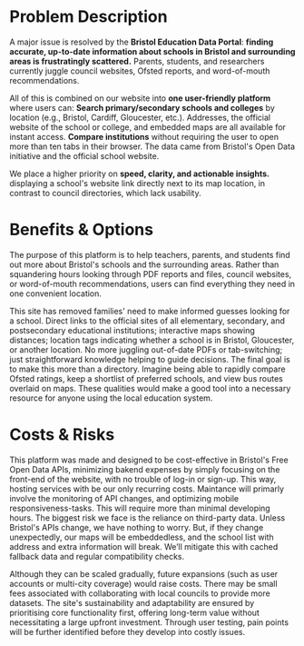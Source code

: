 # Problem Description
A major issue is resolved by the **Bristol Education Data Portal**: **finding accurate, up-to-date information about schools in Bristol and surrounding areas is frustratingly scattered.** Parents, students, and researchers currently juggle council websites, Ofsted reports, and word-of-mouth recommendations.

All of this is combined on our website into **one user-friendly platform** where users can: **Search primary/secondary schools and colleges** by location (e.g., Bristol, Cardiff, Gloucester, etc.). Addresses, the official website of the school or college, and embedded maps are all available for instant access. **Compare institutions** without requiring the user to open more than ten tabs in their browser.
The data came from Bristol's Open Data initiative and the official school website.

We place a higher priority on **speed, clarity, and actionable insights.** displaying a school's website link directly next to its map location, in contrast to council directories, which lack usability.

# Benefits & Options
The purpose of this platform is to help teachers, parents, and students find out more about Bristol's schools and the surrounding areas. Rather than squandering hours looking through PDF reports and files, council websites, or word-of-mouth recommendations, users can find everything they need in one convenient location.

This site has removed families' need to make informed guesses looking for a school. Direct links to the official sites of all elementary, secondary, and postsecondary educational institutions; interactive maps showing distances; location tags indicating whether a school is in Bristol, Gloucester, or another location. No more juggling out-of-date PDFs or tab-switching; just straightforward knowledge helping to guide decisions. The final goal is to make this more than a directory. Imagine being able to rapidly compare Ofsted ratings, keep a shortlist of preferred schools, and view bus routes overlaid on maps. These qualities would make a good tool into a necessary resource for anyone using the local education system.

# Costs & Risks
This platform was made and designed to be cost-effective in Bristol's Free Open Data APIs, minimizing bakend expenses by simply focusing on the front-end of the website, with no trouble of log-in or sign-up. This way, hosting services with be our only recurring costs. Maintance will primarly involve the monitoring of API changes, and optimizing mobile responsiveness-tasks. This will require more than minimal developing hours. The biggest risk we face is the reliance on third-party data. Unless Bristol's APIs change, we have nothing to worry. But, if they change unexpectedly, our maps will be embeddedless, and the school list with address and extra information will break. We’ll mitigate this with cached fallback data and regular compatibility checks.

Although they can be scaled gradually, future expansions (such as user accounts or multi-city coverage) would raise costs. There may be small fees associated with collaborating with local councils to provide more datasets. The site's sustainability and adaptability are ensured by prioritising core functionality first, offering long-term value without necessitating a large upfront investment. Through user testing, pain points will be further identified before they develop into costly issues.